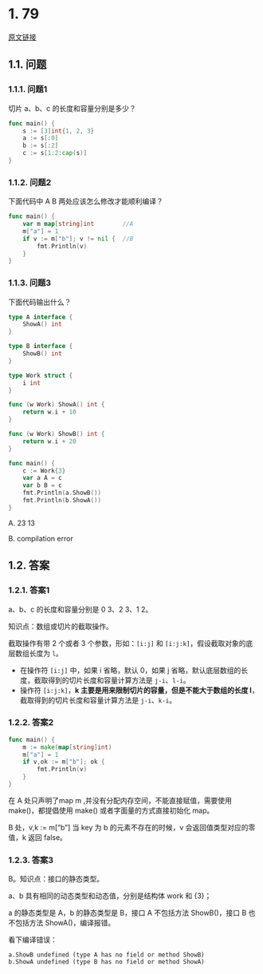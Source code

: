 # 1. 79

[原文链接](https://www.topgoer.cn/docs/gomianshiti/mian16)

## 1.1. 问题

### 1.1.1. 问题1

切片 a、b、c 的长度和容量分别是多少？

```go
func main() {
    s := [3]int{1, 2, 3}
    a := s[:0]
    b := s[:2]
    c := s[1:2:cap(s)]
}

```

### 1.1.2. 问题2

下面代码中 A B 两处应该怎么修改才能顺利编译？

```go
func main() {
    var m map[string]int        //A
    m["a"] = 1
    if v := m["b"]; v != nil {  //B
        fmt.Println(v)
    }
}
```

### 1.1.3. 问题3

下面代码输出什么？

```go
type A interface {
    ShowA() int
}

type B interface {
    ShowB() int
}

type Work struct {
    i int
}

func (w Work) ShowA() int {
    return w.i + 10
}

func (w Work) ShowB() int {
    return w.i + 20
}

func main() {
    c := Work{3}
    var a A = c
    var b B = c
    fmt.Println(a.ShowB())
    fmt.Println(b.ShowA())
}
```

A. 23 13

B. compilation error


## 1.2. 答案

### 1.2.1. 答案1

a、b、c 的长度和容量分别是 0 3、2 3、1 2。

知识点：数组或切片的截取操作。

截取操作有带 2 个或者 3 个参数，形如：`[i:j]` 和 `[i:j:k]`，假设截取对象的底层数组长度为 `l`。

* 在操作符 `[i:j]` 中，如果 i 省略，默认 0，如果 j 省略，默认底层数组的长度，截取得到的切片长度和容量计算方法是 `j-i`、`l-i`。
* 操作符 `[i:j:k]`，**k 主要是用来限制切片的容量，但是不能大于数组的长度 l**，截取得到的切片长度和容量计算方法是 `j-i`、`k-i`。


### 1.2.2. 答案2

```go
func main() {
    m := make(map[string]int)
    m["a"] = 1
    if v,ok := m["b"]; ok {
        fmt.Println(v)
    }
}

```
在 A 处只声明了map m ,并没有分配内存空间，不能直接赋值，需要使用 make()，都提倡使用 make() 或者字面量的方式直接初始化 map。

B 处，v,k := m[“b”] 当 key 为 b 的元素不存在的时候，v 会返回值类型对应的零值，k 返回 false。


### 1.2.3. 答案3

B。知识点：接口的静态类型。

a、b 具有相同的动态类型和动态值，分别是结构体 work 和 {3}；

a 的静态类型是 A，b 的静态类型是 B，接口 A 不包括方法 ShowB()，接口 B 也不包括方法 ShowA()，编译报错。

看下编译错误：

```
a.ShowB undefined (type A has no field or method ShowB)
b.ShowA undefined (type B has no field or method ShowA)
```